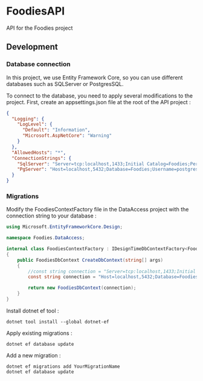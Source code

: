 # FoodiesAPI
API for the Foodies project


## Development

### Database connection

In this project, we use Entity Framework Core, so you can use different databases such as SQLServer or PostgresSQL.

To connect to the database, you need to apply several modifications to the project.
First, create an appsettings.json file at the root of the API project :

```json
{
  "Logging": {
    "LogLevel": {
      "Default": "Information",
      "Microsoft.AspNetCore": "Warning"
    }
  },
  "AllowedHosts": "*",
  "ConnectionStrings": {
    "SqlServer": "Server=tcp:localhost,1433;Initial Catalog=Foodies;Persist Security Info=False;User ID=sa;Password=your_password;MultipleActiveResultSets=False;Encrypt=True;TrustServerCertificate=True;Connection Timeout=30;",
    "PgServer": "Host=localhost,5432;Database=Foodies;Username=postgres;Password=your_password"
  }
}

```


### Migrations

Modify the FoodiesContextFactory file in the DataAccess project with the connection string to your database :
```csharp
using Microsoft.EntityFrameworkCore.Design;

namespace Foodies.DataAccess;

internal class FoodiesContextFactory : IDesignTimeDbContextFactory<FoodiesDbContext>
{
    public FoodiesDbContext CreateDbContext(string[] args)
    {
        //const string connection = "Server=tcp:localhost,1433;Initial Catalog=Foodies;Persist Security Info=False;User ID=sa;Password=your_password;MultipleActiveResultSets=False;Encrypt=True;TrustServerCertificate=True;Connection Timeout=30;";
        const string connection = "Host=localhost,5432;Database=Foodies;Username=postgres;Password=your_password";

        return new FoodiesDbContext(connection);
    }
}
```

Install dotnet ef tool :
```shell
dotnet tool install --global dotnet-ef
```

Apply existing migrations :
```shell
dotnet ef database update
```


Add a new migration :
```shell
dotnet ef migrations add YourMigrationName
dotnet ef database update
```